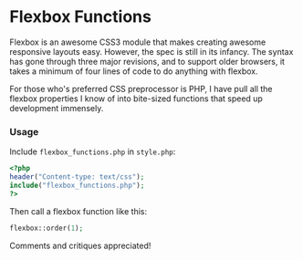 Flexbox Functions 
=================

Flexbox is an awesome CSS3 module that makes creating awesome responsive layouts easy. However, the spec is still in its infancy. The syntax has gone through three major revisions, and to support older browsers, it takes a minimum of four lines of code to do anything with flexbox.

For those who's preferred CSS preprocessor is PHP, I have pull all the flexbox properties I know of into bite-sized functions that speed up development immensely.


### Usage

Include `flexbox_functions.php` in `style.php`:

``` php
<?php 
header("Content-type: text/css"); 
include("flexbox_functions.php");
?>
```

Then call a flexbox function like this:

``` php
flexbox::order(1);
```

Comments and critiques appreciated!

